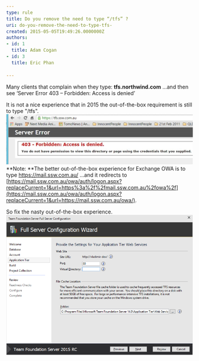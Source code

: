 ```yaml
---
type: rule
title: Do you remove the need to type “/tfs” ?
uri: do-you-remove-the-need-to-type-tfs-
created: 2015-05-05T19:49:26.0000000Z
authors:
- id: 1
  title: Adam Cogan
- id: 3
  title: Eric Phan

---
```


Many clients that complain when they type: **tfs.northwind.com** 
...and then see ‘Server Error 403 – Forbidden: Access is denied’

It is not a nice experience that in 2015 the out-of-the-box requirement is still to type "/tfs".
 ![ Bad example - A horrible first experience... did I get the URL wrong? Is the server down?](tfs-url-1.jpg)
**Note: **The better out-of-the-box experience for Exchange OWA is to type https://mail.ssw.com.au/
...and it redirects to     
[https://mail.ssw.com.au/owa/auth/logon.aspx?replaceCurrent=1&url=https%3a%2f%2fmail.ssw.com.au%2fowa%2f](https://mail.ssw.com.au/owa/auth/logon.aspx?replaceCurrent=1&url=https://mail.ssw.com.au/owa/).

So fix the nasty out-of-the-box experience.
![ Option 1 – This is one way. Include some text to tell devs that they can remove the need for /tfs - on the Application Tier page specify port 80 and an empty Virtual Directory![tfs-url-2.png](tfs-url-3.png)](tfs-url-2.png)
